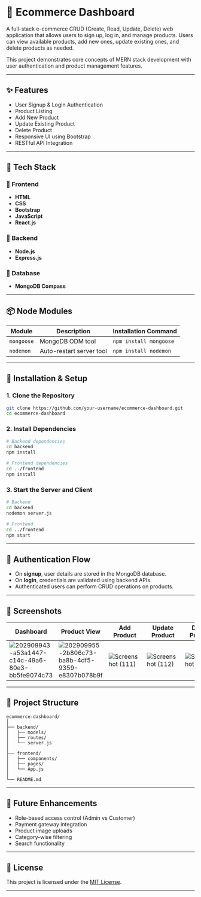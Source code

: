 # 🛒 Ecommerce Dashboard

A full-stack e-commerce CRUD (Create, Read, Update, Delete) web application that allows users to sign up, log in, and manage products. Users can view available products, add new ones, update existing ones, and delete products as needed.

This project demonstrates core concepts of MERN stack development with user authentication and product management features.

---

## ✨ Features

* User Signup & Login Authentication
* Product Listing
* Add New Product
* Update Existing Product
* Delete Product
* Responsive UI using Bootstrap
* RESTful API Integration

---

## 🧩 Tech Stack

### 🔹 Frontend

* **HTML**
* **CSS**
* **Bootstrap**
* **JavaScript**
* **React.js**

### 🔹 Backend

* **Node.js**
* **Express.js**

### 🔹 Database

* **MongoDB Compass**

---

## 📦 Node Modules

| Module     | Description              | Installation Command   |
| ---------- | ------------------------ | ---------------------- |
| `mongoose` | MongoDB ODM tool         | `npm install mongoose` |
| `nodemon`  | Auto-restart server tool | `npm install nodemon`  |

---

## 🚀 Installation & Setup

### 1. Clone the Repository

```bash
git clone https://github.com/your-username/ecommerce-dashboard.git
cd ecommerce-dashboard
```

### 2. Install Dependencies

```bash
# Backend dependencies
cd backend
npm install

# Frontend dependencies
cd ../frontend
npm install
```

### 3. Start the Server and Client

```bash
# Backend
cd backend
nodemon server.js

# Frontend
cd ../frontend
npm start
```

---

## 🔐 Authentication Flow

* On **signup**, user details are stored in the MongoDB database.
* On **login**, credentials are validated using backend APIs.
* Authenticated users can perform CRUD operations on products.

---

## 📸 Screenshots

| Dashboard                                                                                                                   | Product View                                                                                                                | Add Product                                                                                                                 | Update Product                                                                                                              | Delete Product                                                                                                              |
| --------------------------------------------------------------------------------------------------------------------------- | --------------------------------------------------------------------------------------------------------------------------- | --------------------------------------------------------------------------------------------------------------------------- | --------------------------------------------------------------------------------------------------------------------------- | --------------------------------------------------------------------------------------------------------------------------- |
| ![202909943-a53a1447-c14c-49a6-80e3-bb5fe9074c73](https://github.com/user-attachments/assets/d2e44bac-044e-4a88-8260-b79fec6ce22c)| ![202909955-2b806c73-ba8b-4df5-9359-e8307b078b9f](https://github.com/user-attachments/assets/0c04a9ac-e4c5-4dc3-993b-ca47ad3f4fb7)| ![Screenshot (111)](https://user-images.githubusercontent.com/107697534/202910144-0ffe8b56-7e7b-4c35-9189-018a37a94bd3.png) | ![Screenshot (112)](https://user-images.githubusercontent.com/107697534/202910154-c716426d-840f-4f7b-814c-aeea65f3a80a.png) | ![Screenshot (113)](https://user-images.githubusercontent.com/107697534/202910162-a6370804-eb35-40e4-a6a1-059604338484.png) |

---

## 📁 Project Structure

```
ecommerce-dashboard/
│
├── backend/
│   ├── models/
│   ├── routes/
│   └── server.js
│
├── frontend/
│   ├── components/
│   ├── pages/
│   └── App.js
│
└── README.md
```

---

## 📌 Future Enhancements

* Role-based access control (Admin vs Customer)
* Payment gateway integration
* Product image uploads
* Category-wise filtering
* Search functionality

---


## 📃 License

This project is licensed under the [MIT License](LICENSE).

---
